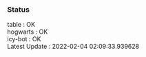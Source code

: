 ### Status


table : OK  
hogwarts : OK  
icy-bot : OK  
Latest Update : 2022-02-04 02:09:33.939628
